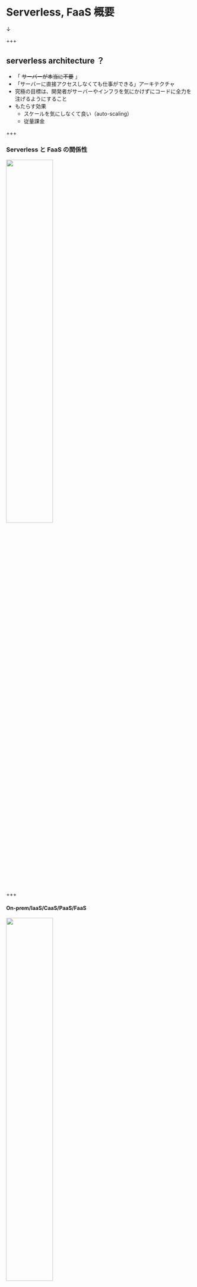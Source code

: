 # Serverless, FaaS 概要
↓

+++

## serverless architecture ？
- 「 ~~サーバーが本当に不要~~ 」
- 「サーバーに直接アクセスしなくても仕事ができる」アーキテクチャ
- 究極の目標は、開発者がサーバーやインフラを気にかけずにコードに全力を注げるようにすること
- もたらす効果
    - スケールを気にしなくて良い（auto-scaling）
    - 従量課金

+++

### Serverless と FaaS の関係性

<img src="presentation/assets/img/serverless_and_faas.png" width="50%">

+++

#### On-prem/IaaS/CaaS/PaaS/FaaS

<img src="presentation/assets/img/faas_comparison.png" width="50%">

source: [Introduction to Serverless: What is Serverless?](https://www.youtube.com/watch?v=4caavWtJLfc&feature=share)

+++

## FaaS とは？

- 関数をコードで定義するだけ
- 使用した分だけ課金される
- イベントドリブン
- サーバダウンの概念がない
- ステートレスに書くのが通例
   - 何か保持するなら backend で


+++

<img src="presentation/assets/img/lambda.png" width="20%">
### AWS Lambda
- 言わずと知れたKing of FaaS
- イベントドリブン(非常駐型)でコードを実行
- 実行されたリソース分の課金/オートスケール
- GITからデプロイはできない
- トリガーは自社サービスやSDKのみ

+++

<img src="presentation/assets/img/apigw.png" width="20%">
### Amazon API Gateway
- API作成/管理サービス
- 流量制限や認証などを行う
- LambdaをAPI(HTTP)でリクエスト際は必須
- リクエスト数による従量課金/オートスケール
- 2015年7月サービス開始(Lambda GAから3ヵ月)

+++

<img src="presentation/assets/img/dynamodb.png" width="20%">
### Amazon DynamoDB
- マネージドなNoSQLデータベース
- データは3か所のAZに保存
- データ容量の増加に応じた増設作業は不要
- 使った分だけの従量課金
- 2012年1月サービス開始

+++

<img src="presentation/assets/img/cloudwatch.png" width="20%">
### Amazon CloudWatch
- AWSリソースの死活/性能/ログ監視
- 取得メトリックをグラフ化
- メトリックからアラーム等のアクションを設定可能
- 使った分だけの従量課金
- 2009年5月サービス開始

+++

#### (参考)主要4社比較
<img src="presentation/assets/img/faas4.png" width="80%">

+++
以下、小ネタ

+++
#### ウォータフォール型開発
<img src="presentation/assets/img/water.jpg" width="80%">

+++
#### メテオフォール型開発
<img src="presentation/assets/img/meteo.jpg" width="60%">

+++
#### そして、こうなる
<img src="presentation/assets/img/meteo2.jpg" width="60%">

+++
### アジャイル開発
<img src="presentation/assets/img/ajail.jpg" width="100%">

+++
### 神の前では無力である
<img src="presentation/assets/img/meteo3.jpg" width="60%">

+++
### 有効な手段
<img src="presentation/assets/img/serverless.png" width="100%">

+++
### 短期間での開発を要求された
- 従来の開発
  - 開発環境の構築などが必要

- サーバレス開発
  - 開発環境は不要
  - Function単位で実装が可能 → 複数人で進めやすい


+++
### 度々発生する仕様変更
- 従来の開発
  - 密結合のために全体へ影響
  - ランタイム環境などの変更の可能性がある

- サーバレス開発
  - 疎結合で変更への影響が少ない
  - 変更の場合、function単位で変更が可能
  - 新規追加の場合、functionをただ追加するだけ
  - function単位に環境設定が可能


+++
### 予測不可能なトラフィック
- 従来の開発
  - 売れる前提で事前にリソースを確保
  - 停電等により想定していない負荷がかかり、サービスダウン

- サーバレス開発
  - オートスケールされる
  - 利用した分の支払い

+++
## メテオフォール型開発には サーバレスが正義

+++
#### 参考
http://eiki.hatenablog.jp/entry/meteo_fall
https://www.slideshare.net/ssuser084061/x-117338837